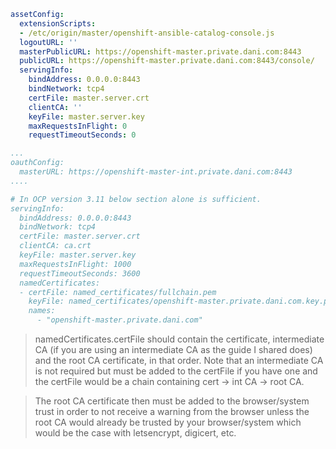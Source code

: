 
```yml
assetConfig:
  extensionScripts:
  - /etc/origin/master/openshift-ansible-catalog-console.js
  logoutURL: ''
  masterPublicURL: https://openshift-master.private.dani.com:8443
  publicURL: https://openshift-master.private.dani.com:8443/console/
  servingInfo:
    bindAddress: 0.0.0.0:8443
    bindNetwork: tcp4
    certFile: master.server.crt
    clientCA: ''
    keyFile: master.server.key
    maxRequestsInFlight: 0
    requestTimeoutSeconds: 0

...
oauthConfig:
  masterURL: https://openshift-master-int.private.dani.com:8443
....

# In OCP version 3.11 below section alone is sufficient.
servingInfo:
  bindAddress: 0.0.0.0:8443
  bindNetwork: tcp4
  certFile: master.server.crt
  clientCA: ca.crt
  keyFile: master.server.key
  maxRequestsInFlight: 1000
  requestTimeoutSeconds: 3600
  namedCertificates:
  - certFile: named_certificates/fullchain.pem
    keyFile: named_certificates/openshift-master.private.dani.com.key.pem
    names:
      - "openshift-master.private.dani.com"
```


> namedCertificates.certFile should contain the certificate, intermediate CA (if you are using an intermediate CA as the guide I shared does) and the root CA certificate, in that order. Note that an intermediate CA is not required but must be added to the certFile if you have one and the certFile would be a chain containing cert -> int CA -> root CA.

> The root CA certificate then must be added to the browser/system trust in order to not receive a warning from the browser unless the root CA would already be trusted by your browser/system which would be the case with letsencrypt, digicert, etc.
